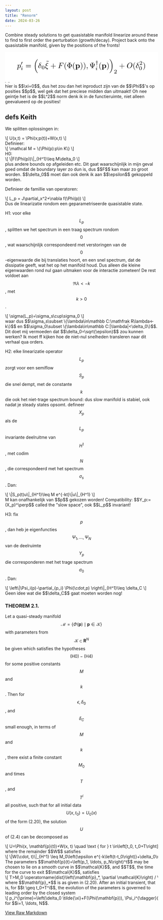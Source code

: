 ```yaml
---
layout: post
title: "Renorm"
date: 2024-03-26
---
```


<style>
.math-container {
    max-width: 100%;
    overflow-x: auto;
    white-space: nowrap;
}
</style>

Combine steady solutions to get quasistable manifold
linearize around these to find to first order the perturbation (growth/decay). Project back onto the quasistable manifold, given by the positions of the fronts!

<img src="/assets/images/Pasted image 20240326111900.png" class="img-fluid rounded z-depth-1" alt="Pasted image 20240326111900.png">
hier is $$\xi=0$$, dus het zou dan het inproduct zijn van de $$\Phi$$'s op posities $$p$$, wel gek dat het preciese midden dan uitmaakt!
Oh nee geintje het is de $$L^2$$ norm denk ik in de functieruimte, niet alleen geevalueerd op de posities!


## defs Keith
We splitten oplossingen in:
<div class="math-container">\[
U(x,t) = \Phi(x;p(t))+W(x,t)
\]</div>
Definieer:
<div class="math-container">\[
\mathcal M = \{\Phi(p):p\in K\}
\]</div>
H0:
<div class="math-container">\[
\|F(\Phi(p))\|_{H^1}\leq M\delta_0
\]</div>
plus andere bounds op afgeleiden etc. Dit gaat waarschijnlijk in mijn geval goed omdat de boundary layer zo dun is, dus $$F$$ kan maar zo groot worden. $$\delta_0$$ moet dan ook denk ik aan $$\epsilon$$ gekoppeld worden. 

Definieer de famillie van operatoren:
<div class="math-container">\[
L_p = J\partial_x^2+\nabla f(\Phi(p))
\]</div>
Dus de linearizatie rondom een geparametriseerde quasistable state. 

H1: voor elke $$L_p$$, splitten we het spectrum in een traag spectrum rondom $$0$$, wat waarschijnlijk correspondeerd met verstoringen van de $$0$$-eigenwaarde die bij translaties hoort, en een snel spectrum, dat de dissipatie geeft, wat het op het manifold houd. Dus alleen die kleine eigenwaarden rond nul gaan uitmaken voor de interactie zometeen! De rest voldoet aan $$\mathfrak R \lambda<-k$$, met $$k>0$$. 
<div class="math-container">\[
\sigma(L_p)=\sigma_s\cup\sigma_0
\]</div>
waar dus $$\sigma_s\subset \{\lambda\in\mathbb C:\mathfrak R\lambda<-k\}$$ en  $$\sigma_0\subset \{\lambda\in\mathbb C:|\lambda|<\delta_0\}$$. Dit doet mij vermoeden dat $$\delta_0=\sqrt{\epsilon}$$ zou kunnen werken? Ik moet ff kijken hoe de niet-nul snelheden transleren naar dit verhaal qua orders. 


H2: elke linearizatie operator $$L_p$$ zorgt voor een semiflow $$S_p$$ die snel dempt, met de constante $$k$$ die ook het niet-trage spectrum bound: dus slow manifold is stabiel, ook nadat je steady states opsomt. 
defineer $$X_p$$ als de $$L_p$$ invariante deelruitme van $$H^1$$, met codim $$N$$, die correspondeerd met het spectrum $$\sigma_s$$. Dan:
<div class="math-container">\[
\|S_p(t)u\|_{H^1}\leq M e^{-kt}\|u\|_{H^1}
\]</div>
M kan onafhankelijk van $$p$$ gekozen worden!
Compatibility: $$Y_p:= (X_p)^\perp$$ called the "slow space", ook $$L_p$$ invariant!

H3: fix $$p$$, dan heb je eigenfuncties $$\Psi_1,\dots,\Psi_N$$ van de deelruimte $$Y_p$$ die corresponderen met het trage spectrum $$\sigma_0$$. Dan:
<div class="math-container">\[
\left\|\Psi_i(p)-\partial_{p_i} \Phi(\cdot,p) \right\|_{H^1}\leq \delta_C
\]</div>
Geen idee wat die $$\delta_C$$ gaat moeten worden nog!

### THEOREM 2.1. 
Let a quasi-steady manifold $$\mathcal{M}=\{\Phi(\mathbf{p}) \mid \mathbf{p} \in \mathcal{K}\}$$ with parameters from $$\mathcal{K} \subset \mathbf{R}^N$$ be given which satisfies the hypotheses $$(\mathrm{H} 0)-(\mathrm{H} 4)$$ for some positive constants $$M$$ and $$k$$. Then for $$\epsilon, \delta_0$$, and $$\delta_C$$ small enough, in terms of $$M$$ and $$k$$, there exist a finite constant $$M_0$$ and times $$T$$, and $$T^i$$ all positive, such that for all initial data $$U\left(x, t_0\right)=U_0(x)$$ of the form (2.20), the solution $$U$$ of (2.4) can be decomposed as
<div class="math-container">\[
U=\Phi(x, \mathbf{p}(t))+W(x, t) \quad \text { for } t \in\left[t_0, t_0+T\right]
\]</div>
where the remainder $$W$$ satisfies
<div class="math-container">\[
\|W(\cdot, t)\|_{H^1} \leq M_0\left(\epsilon e^{-k\left(t-t_0\right)}+\delta_0\right) .
\]</div>
The parameters $$\mathbf{p}(t)=\left(p_1, \ldots, p_N\right)^t$$ may be chosen to lie on a smooth curve in $$\mathcal{K}$$, and $$T$$, the time for the curve to exit $$\mathcal{K}$$, satisfies
<div class="math-container">\[
T>M_0 \operatorname{dist}\left(\mathbf{p}_*, \partial \mathcal{K}\right) / \delta_0,
\]</div>
where $$\mathbf{p}_*$$ is as given in (2.20). After an initial transient, that is, for $$t \geq t_0+T^i$$, the evolution of the parameters is governed to leading order by the closed system
<div class="math-container">\[
p_i^{\prime}=\left(\delta_0 \tilde{\xi}+F(\Phi(\mathbf{p})), \Psi_i^{\dagger}(\mathbf{p})\right)_2+O\left(\delta_0^2\right) \quad \text { for } t \geq t_0+T^i,
\]</div>
for $$i=1, \ldots, N$$.




[View Raw Markdown](/assets/md/Renorm.md)
